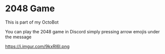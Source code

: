 # 2048 Game

This is part of my OctoBot

You can play the 2048 game in Discord simply pressing arrow emojis under the message

https://i.imgur.com/9kxRl6l.png
